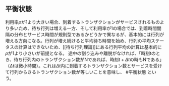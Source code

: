 ## 平衡状態
利用率$\rho$が1より大きい場合、到着するトランザクションがサービスされるものより多いため、待ち行列は増える一方、そして利用率が1の場合では、到着時間間隔の分布とサービス時間が規則型であるかどうかで異なるが、基本的には行列が増える方向になる。行列が増え続けると平均待ち時間を始め、行列の平均ステータスの計算はできないため、[[待ち行列理論]]にある行列平均の計算は基本的に$\rho$が1より小さいが前提となる。
途中の割り込みや離脱がなければ、「時刻tのとき、待ち行列内のトランザクション数がNであれば、時刻$t+\Delta t$の時もNである」（$\Delta t$は微小時間）。これは$\Delta t$内に到着するトランザクション数とサービスを受けて行列からさるトランザクション数が等しいことを意味し、 #平衡状態 という。